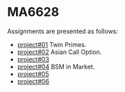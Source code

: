 
# MA6628

Assignments are presented as follows:

- [project#01](https://github.com/pinhuang0317/MA6628-Assignment/blob/master/Project%2301.ipynb) Twin Primes. 
- [project#02](https://github.com/pinhuang0317/MA6628-Assignment/blob/master/Project%2302.ipynb) Asian Call Option. 
- [project#03](https://github.com/pinhuang0317/MA6628-Assignment/blob/master/Project%2304.ipynb)  
- [project#04](https://github.com/pinhuang0317/MA6628-Assignment/blob/master/Project%2304.ipynb) BSM in Market. 
- [project#05](https://github.com/pinhuang0317/MA6628-Assignment/blob/master/Project%2304.ipynb) 
- [project#06](https://github.com/pinhuang0317/MA6628-Assignment/blob/master/Project%2304.ipynb)  
